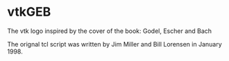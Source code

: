 vtkGEB
======

The vtk logo inspired by the cover of the book: Godel, Escher and Bach

The  orignal tcl script was written by Jim Miller and Bill Lorensen in
January 1998.

